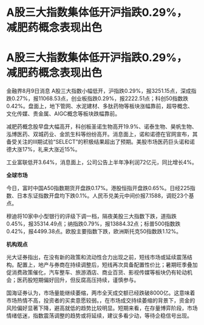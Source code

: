 # A股三大指数集体低开沪指跌0.29%，减肥药概念表现出色

# A股三大指数集体低开沪指跌0.29%，减肥药概念表现出色

金融界8月9日消息
A股三大指数小幅低开，沪指跌0.29%，报3251.15点，深成指跌0.27%，报11068.53点，创业板指跌0.29%，报2222.51点；科创50指数跌0.42%。盘面上，地下管网、水泥建材、多肽药物等板块涨幅靠前，超导概念、文化传媒、贵金属、AIGC概念等板块跌幅靠前。

减肥药概念股早盘大幅高开，科创板圣诺生物高开19.9%、诺泰生物、昊帆生物、泓博医药、双城药业、金凯生科等纷纷高开。消息面上，诺和诺德在官网宣布，其备受关注的III期试验“SELECT”的积极结果超出了预期。美股市场医药巨头诺和诺德大涨17%，礼来大涨近15%。

工业富联低开3.64%，消息面上，公司公告上半年净利润72亿元，同比增长4%。

**全球市场**

今日，富时中国A50指数期货开盘跌0.17%。港股恒指开盘跌0.65%。日经225指数、日本东证指数开盘均下跌0.1%。人民币兑美元中间价报7.1588，调贬23个基点。

穆迪将10家中小型银行的评级下调一档，隔夜美股三大指数下跌，道指跌0.45%，报35314.49点；纳指跌0.79%，报13884.32点；标普500指数跌0.42%，报4499.38点。欧股主要指数下跌，欧洲斯托克50指数跌1.12%。

**机构观点**

光大证券指出，在没有新的政策和流动性合力出现之前，短线市场或延续震荡结构。配置上，地产与券商在持续调整后，短线再次具备配置性价比；暑期旺季叠加促消费政策催化，汽车整车、旅游酒店、商业百货、影视传媒等板块仍有轮动机会；医药股短期偏好回升，但反腐高压持续，谨慎参与。

国海证券认为，市场量能继续萎缩，两市全天成交额已经跌破8000亿。这意味着市场热情不高，投资者的买卖意愿较弱。，在市场成交持续萎缩的背景下，资金的风险偏好显著下降，避高就低的趋势比较明显。短期来看，在存量博弈阶段，市场情绪低迷，指数震荡调整的趋势或将延续，建议多看少动，等待企稳信号出现。

